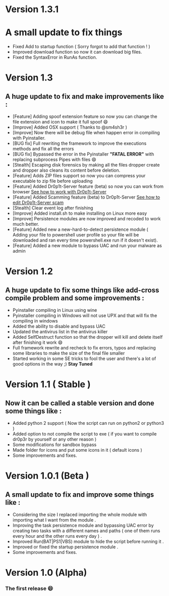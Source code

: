 # Version 1.3.1
# A small update to fix things
- Fixed Add to startup function ( Sorry forgot to add that function ! )
- Improved download function so now it can download big files.
- Fixed the SyntaxError in RunAs function.

# Version 1.3
## A huge update to fix and make improvements like :
- [Feature] Adding spoof extension feature so now you can change the file extension and icon to make it full spoof :smile:
- [Improve] Added OSX support ( Thanks to @sm4sh3r )
- [Improve] Now there will be debug file when happen error in compiling with Pyinstaller.
- [BUG fix] Full rewriting the framework to improve the executions methods and fix all the errors
- [BUG fix] Bypassed the error in the Pyinstaller **"FATAL ERROR"** with replacing subprocess Pipes with files :smile:
- [Stealth] Escaping disk forensics by making all the files dropper create and dropper also cleans its content before deletion.
- [Feature] Adds ZIP files support so now you can compress your executable to zip file before uploading
- [Feature] Added Dr0p1t-Server feature (beta) so now you can work from browser [See how to work with Dr0p1t-Server](https://github.com/D4Vinci/Dr0p1t-Framework#work-with-dr0p1t-server)
- [Feature] Added Scamming feature (beta) to Dr0p1t-Server [See how to edit Dr0p1t-Server scam ](https://github.com/D4Vinci/Dr0p1t-Framework#work-with-dr0p1t-server)
- [Stealth] Clear event log after finishing
- [Improve] Added install.sh to make installing on Linux more easy
- [Improve] Persistence modules are now improved and recoded to work much better.
- [Feature] Added new a new-hard-to-detect persistence module ( Adding your file to powershell user profile so your file will be downloaded and ran every time powershell.exe run if it doesn't exist).
- [Feature] Added a new module to bypass UAC and run your malware as admin


# Version 1.2
## A huge update to fix some things like add-cross compile problem and some improvements :
- Pyinstaller compiling in Linux using wine
- Pyinstaller compiling in Windows will not use UPX and that will fix the compiling in windows
- Added the ability to disable and bypass UAC
- Updated the antivirus list in the antivirus killer
- Added SelfDestruct function so that the dropper will kill and delete itself after finishing it work :smile:
- Full framework rewrite and recheck to fix errors, typos and replacing some libraries to make the size of the final file smaller
- Started working in some SE tricks to fool the user and there's a lot of good options in the way ;) **Stay Tuned**

# Version 1.1 ( Stable )
## Now it can be called a stable version and done some things like :
- Added python 2 support ( Now the script can run on python2 or python3 )
- Added option to not compile the script to exe ( if you want to compile dr0p3r by yourself or any other reason )
- Some modifications for sandbox bypass
- Made folder for icons and put some icons in it ( default icons )
- Some improvements and fixes.

# Version 1.0.1 (Beta )
## A small update to fix and improve some things like :
- Considering the size I replaced importing the whole module with importing what I want from the module .
- Improving the task persistence module and bypassing UAC error by creating two tasks with a different names and paths ( one of them runs every hour and the other runs every day ) .
- Improved Run(BAT|PS1|VBS) module to hide the script before running it .
- Improved or fixed the startup persistence module .
- Some improvements and fixes.

# Version 1.0 (Alpha)
### The first release :smile:
